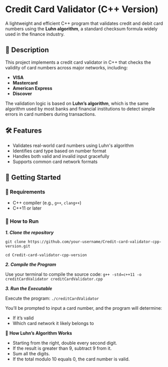 # Credit Card Validator (C++ Version)

A lightweight and efficient C++ program that validates credit and debit card numbers using the **Luhn algorithm**, a standard checksum formula widely used in the finance industry.


## 🧠 Description

This project implements a credit card validator in C++ that checks the validity of card numbers across major networks, including:

- **VISA**
- **Mastercard**
- **American Express**
- **Discover**

The validation logic is based on **Luhn’s algorithm**, which is the same algorithm used by most banks and financial institutions to detect simple errors in card numbers during transactions.


## 🛠 Features

- Validates real-world card numbers using Luhn's algorithm
- Identifies card type based on number format
- Handles both valid and invalid input gracefully
- Supports common card network formats


## 🚀 Getting Started

### 🔧 Requirements

- C++ compiler (e.g., `g++`, `clang++`)
- C++11 or later

### 🧪 How to Run

***1. Clone the repository***

```git clone https://github.com/your-username/Credit-card-validator-cpp-version.git```

```cd Credit-card-validator-cpp-version```

***2. Compile the Program***

Use your terminal to compile the source code: ```g++ -std=c++11 -o creditCardValidator creditCardValidator.cpp```

***3. Run the Executable***

Execute the program: ```./creditCardValidator```

You’ll be prompted to input a card number, and the program will determine:
- If it’s valid
- Which card network it likely belongs to

🧮 **How Luhn’s Algorithm Works** 
- Starting from the right, double every second digit.
- If the result is greater than 9, subtract 9 from it.
- Sum all the digits.
- If the total modulo 10 equals 0, the card number is valid.
